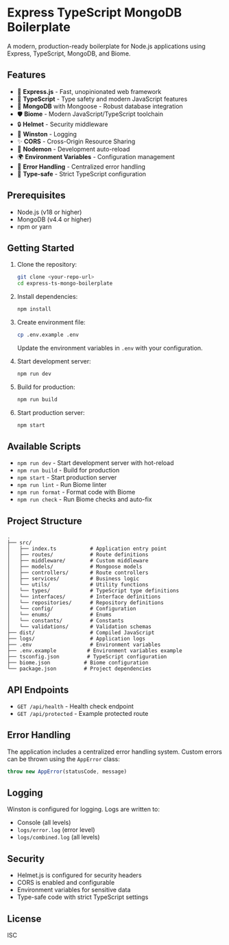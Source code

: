 # Express TypeScript MongoDB Boilerplate

A modern, production-ready boilerplate for Node.js applications using Express, TypeScript, MongoDB, and Biome.

## Features

- 🚀 **Express.js** - Fast, unopinionated web framework
- 📘 **TypeScript** - Type safety and modern JavaScript features
- 🍃 **MongoDB** with Mongoose - Robust database integration
- 🛡️ **Biome** - Modern JavaScript/TypeScript toolchain
- 🔒 **Helmet** - Security middleware
- 📝 **Winston** - Logging
- ✨ **CORS** - Cross-Origin Resource Sharing
- 🔄 **Nodemon** - Development auto-reload
- 🌍 **Environment Variables** - Configuration management
- 🚦 **Error Handling** - Centralized error handling
- 🧪 **Type-safe** - Strict TypeScript configuration

## Prerequisites

- Node.js (v18 or higher)
- MongoDB (v4.4 or higher)
- npm or yarn

## Getting Started

1. Clone the repository:

   ```bash
   git clone <your-repo-url>
   cd express-ts-mongo-boilerplate
   ```

2. Install dependencies:

   ```bash
   npm install
   ```

3. Create environment file:

   ```bash
   cp .env.example .env
   ```

   Update the environment variables in `.env` with your configuration.

4. Start development server:

   ```bash
   npm run dev
   ```

5. Build for production:

   ```bash
   npm run build
   ```

6. Start production server:
   ```bash
   npm start
   ```

## Available Scripts

- `npm run dev` - Start development server with hot-reload
- `npm run build` - Build for production
- `npm start` - Start production server
- `npm run lint` - Run Biome linter
- `npm run format` - Format code with Biome
- `npm run check` - Run Biome checks and auto-fix

## Project Structure

```
.
├── src/
│   ├── index.ts           # Application entry point
│   ├── routes/            # Route definitions
│   ├── middleware/        # Custom middleware
│   ├── models/            # Mongoose models
│   ├── controllers/       # Route controllers
│   ├── services/          # Business logic
│   └── utils/             # Utility functions
│   └── types/             # TypeScript type definitions
│   └── interfaces/        # Interface definitions
│   └── repositories/      # Repository definitions
│   └── config/            # Configuration
│   └── enums/             # Enums
│   └── constants/         # Constants
│   └── validations/       # Validation schemas
├── dist/                  # Compiled JavaScript
├── logs/                  # Application logs
├── .env                   # Environment variables
├── .env.example          # Environment variables example
├── tsconfig.json         # TypeScript configuration
├── biome.json           # Biome configuration
└── package.json         # Project dependencies
```

## API Endpoints

- `GET /api/health` - Health check endpoint
- `GET /api/protected` - Example protected route

## Error Handling

The application includes a centralized error handling system. Custom errors can be thrown using the `AppError` class:

```typescript
throw new AppError(statusCode, message)
```

## Logging

Winston is configured for logging. Logs are written to:

- Console (all levels)
- `logs/error.log` (error level)
- `logs/combined.log` (all levels)

## Security

- Helmet.js is configured for security headers
- CORS is enabled and configurable
- Environment variables for sensitive data
- Type-safe code with strict TypeScript settings

## License

ISC
